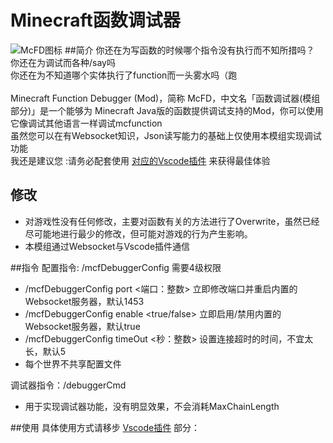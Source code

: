 # Minecraft函数调试器
![McFD图标](https://sm.ms/image/G9tM2LjZ48Wsvow) 
##简介
你还在为写函数的时候哪个指令没有执行而不知所措吗？<br>
你还在为调试而各种/say吗<br>
你还在为不知道哪个实体执行了function而一头雾水吗（跑
<br><br>
Minecraft Function Debugger (Mod)，简称 McFD，中文名「函数调试器(模组部分)」是一个能够为 Minecraft Java版的函数提供调试支持的Mod，你可以使用它像调试其他语言一样调试mcfunction
<br>
虽然您可以在有Websocket知识，Json读写能力的基础上仅使用本模组实现调试功能<br>
我还是建议您 :请务必配套使用 [对应的Vscode插件](https://github.com/hugeBlack/McfDebugger_Extension) 来获得最佳体验

## 修改

* 对游戏性没有任何修改，主要对函数有关的方法进行了Overwrite，虽然已经尽可能地进行最少的修改，但可能对游戏的行为产生影响。
* 本模组通过Websocket与Vscode插件通信

##指令
配置指令: /mcfDebuggerConfig 需要4级权限
* /mcfDebuggerConfig port <端口：整数> 立即修改端口并重启内置的Websocket服务器，默认1453
* /mcfDebuggerConfig enable <true/false> 立即启用/禁用内置的Websocket服务器，默认true
* /mcfDebuggerConfig timeOut <秒：整数> 设置连接超时的时间，不宜太长，默认5
* 每个世界不共享配置文件

调试器指令：/debuggerCmd
* 用于实现调试器功能，没有明显效果，不会消耗MaxChainLength

##使用
具体使用方式请移步 [Vscode插件](https://github.com/hugeBlack/McfDebugger_Extension) 部分：
